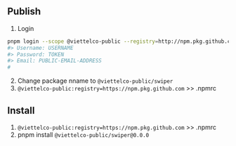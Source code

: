 ## Publish
1. Login
```bash
pnpm login --scope @viettelco-public --registry=http://npm.pkg.github.com
#> Username: USERNAME
#> Password: TOKEN
#> Email: PUBLIC-EMAIL-ADDRESS
#
```
2. Change package nname to `@viettelco-public/swiper`
3. `@viettelco-public:registry=https://npm.pkg.github.com` >> .npmrc

## Install
1.  `@viettelco-public:registry=https://npm.pkg.github.com` >> .npmrc
2. pnpm install `@viettelco-public/swiper@0.0.0`
